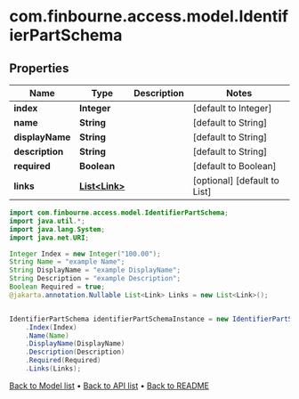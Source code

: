 # com.finbourne.access.model.IdentifierPartSchema

## Properties

Name | Type | Description | Notes
------------ | ------------- | ------------- | -------------
**index** | **Integer** |  | [default to Integer]
**name** | **String** |  | [default to String]
**displayName** | **String** |  | [default to String]
**description** | **String** |  | [default to String]
**required** | **Boolean** |  | [default to Boolean]
**links** | [**List&lt;Link&gt;**](Link.md) |  | [optional] [default to List<Link>]

```java
import com.finbourne.access.model.IdentifierPartSchema;
import java.util.*;
import java.lang.System;
import java.net.URI;

Integer Index = new Integer("100.00");
String Name = "example Name";
String DisplayName = "example DisplayName";
String Description = "example Description";
Boolean Required = true;
@jakarta.annotation.Nullable List<Link> Links = new List<Link>();


IdentifierPartSchema identifierPartSchemaInstance = new IdentifierPartSchema()
    .Index(Index)
    .Name(Name)
    .DisplayName(DisplayName)
    .Description(Description)
    .Required(Required)
    .Links(Links);
```


[Back to Model list](../README.md#documentation-for-models) &#8226; [Back to API list](../README.md#documentation-for-api-endpoints) &#8226; [Back to README](../README.md)
